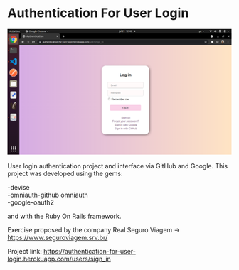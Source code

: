 <h1>Authentication For User Login</h1>
<img src="img/Interface.png" alt="Interface" />

User login authentication project and interface via GitHub and Google. This project was
developed using the gems:<br>

-devise <br>
-omniauth-github omniauth <br>
-google-oauth2 <br>

and with the Ruby On Rails framework.<br>

Exercise proposed by the company Real Seguro Viagem -> https://www.seguroviagem.srv.br/ <br>

Project link: https://authentication-for-user-login.herokuapp.com/users/sign_in
